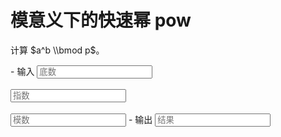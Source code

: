 # 模意义下的快速幂 pow

计算 $a^b \\bmod p$。

<div class="grid cards" id="calc" markdown>
- 输入
    <input class="md-input md-input--stretch" id="input-a" type="number" placeholder="底数">
    <br><br>
    <input class="md-input md-input--stretch" id="input-b" type="number" placeholder="指数">
    <br><br>
    <input class="md-input md-input--stretch" id="input-p" type="number" placeholder="模数">
- 输出
    <input class="md-input md-input--stretch" id="output" placeholder="结果" readonly>
</div>

<script>
window.onload = function() {
    register_calc($("#calc"), function(params) {
        a = BigInt(params.a.val()), b = BigInt(params.b.val()), p = BigInt(params.p.val());
        if(a < 0 || b < 0 || p <= 0) return "参数错误";
        if(b > 1e18 || p > 1e18) return "超出计算范围";
        if(a > p) return "底数不能大于模数";
        return String(pow(a, b, p));
    }, {a: $("#input-a"), b: $("#input-b"), p: $("#input-p")}, $("#output"));
}
</script>

